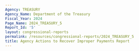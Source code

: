 ```yaml
---
Agency: TREASURY
Agency_Name: Department of the Treasury
Fiscal_Year: 2024
Page_Name: 2024_TREASURY_5
Report_Id: '5'
layout: congressional-reports
permalink: /resources/congressional-reports/2024_TREASURY_5
title: Agency Actions to Recover Improper Payments Report
---
```

